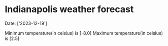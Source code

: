 # Indianapolis weather forecast 
Date: ['2023-12-19'] 

Minimum temperature(in celsius) is [-8.0] 
Maximum temperature(in celsius) is [2.5]